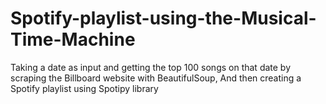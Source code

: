 # Spotify-playlist-using-the-Musical-Time-Machine
 Taking a date as input and getting the top 100 songs on that date by scraping the Billboard website with BeautifulSoup, And then creating a Spotify playlist using Spotipy library
